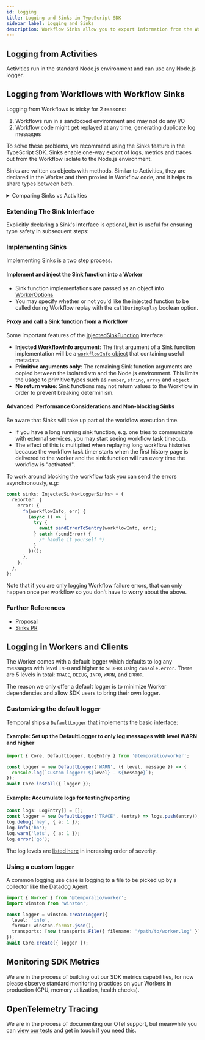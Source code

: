 ```yaml
---
id: logging
title: Logging and Sinks in TypeScript SDK
sidebar_label: Logging and Sinks
description: Workflow Sinks allow you to export information from the Workflow back to the Node.js environment, often used for logging, metrics, tracing.
---
```


## Logging from Activities

Activities run in the standard Node.js environment and can use any Node.js logger.

## Logging from Workflows with Workflow Sinks

Logging from Workflows is tricky for 2 reasons:

1. Workflows run in a sandboxed environment and may not do any I/O
1. Workflow code might get replayed at any time, generating duplicate log messages

To solve these problems, we recommend using the Sinks feature in the TypeScript SDK.
Sinks enable one-way export of logs, metrics and traces out from the Workflow isolate to the Node.js environment.

<!--
Workflows in Temporal may be replayed from the beginning of their history when resumed. In order for Temporal to recreate the exact state Workflow code was in, the code is required to be fully deterministic. To prevent breaking [determinism](/docs/typescript/determinism), in the TypeScript SDK, Workflow code runs in an isolated execution environment and may not use any of the Node.js APIs or communicate directly with the outside world. -->

Sinks are written as objects with methods. Similar to Activities, they are declared in the Worker and then proxied in Workflow code, and it helps to share types between both.

<details>
  <summary>Comparing Sinks vs Activities</summary>
  
Sinks are similar to Activities in that they are both registered on the Worker and proxied into the Workflow.
However, they differ from Activities in important ways:

- Sink functions don't return promises
- Sink calls are not recorded in Workflow histories (no timeouts or retries)
- Sink functions are run on the same Worker that runs the Workflow they are called from

</details>

### Extending The Sink Interface

Explicitly declaring a Sink's interface is optional, but is useful for ensuring type safety in subsequent steps:

<!--SNIPSTART typescript-logger-sink-interface-->
<!--SNIPEND-->

### Implementing Sinks

Implementing Sinks is a two step process.

#### Implement and inject the Sink function into a Worker

<!--SNIPSTART typescript-logger-sink-worker-->
<!--SNIPEND-->

- Sink function implementations are passed as an object into [WorkerOptions](https://typescript.temporal.io/api/interfaces/worker.workeroptions/#dependencies)
- You may specify whether or not you'd like the injected function to be called during Workflow replay with the `callDuringReplay` boolean option.

#### Proxy and call a Sink function from a Workflow

<!--SNIPSTART typescript-logger-sink-workflow-->
<!--SNIPEND-->

Some important features of the [InjectedSinkFunction](https://typescript.temporal.io/api/interfaces/worker.InjectedSinkFunction) interface:

- **Injected WorkflowInfo argument**: The first argument of a Sink function implementation will be a [`workflowInfo` object](https://typescript.temporal.io/api/interfaces/workflow.workflowinfo/) that containing useful metadata.
- **Primitive arguments only**: The remaining Sink function arguments are copied between the isolated vm and the Node.js environment. This limits the usage to primitive types such as `number`, `string`, `array` and `object`.
- **No return value**: Sink functions may not return values to the Workflow in order to prevent breaking determinism.

#### Advanced: Performance Considerations and Non-blocking Sinks

Be aware that Sinks will take up part of the workflow execution time.

- If you have a long running sink function, e.g. one tries to communicate with external services, you may start seeing workflow task timeouts.
- The effect of this is multiplied when replaying long workflow histories because the workflow task timer starts when the first history page is delivered to the worker and the sink function will run every time the workflow is "activated".

To work around blocking the workflow task you can send the errors asynchronously, e.g:

```ts
const sinks: InjectedSinks<LoggerSinks> = {
  reporter: {
    error: {
      fn(workflowInfo, err) {
        (async () => {
          try {
            await sendErrorToSentry(workflowInfo, err);
          } catch (sendError) {
            /* handle it yourself */
          }
        })();
      },
    },
  },
};
```

Note that if you are only logging Workflow failure errors, that can only happen once per workflow so you don't have to worry about the above.

### Further References

- [Proposal](https://github.com/temporalio/proposals/blob/master/node/logging-and-metrics-for-user-code.md)
- [Sinks PR](https://github.com/temporalio/sdk-typescript/pull/370/files)

## Logging in Workers and Clients

The Worker comes with a default logger which defaults to log any messages with level `INFO` and higher to `STDERR` using `console.error`.
There are 5 levels in total: `TRACE`, `DEBUG`, `INFO`, `WARN`, and `ERROR`.

The reason we only offer a default logger is to minimize Worker dependencies and allow SDK users to bring their own logger.

### Customizing the default logger

Temporal ships a [`DefaultLogger`](https://typescript.temporal.io/api/classes/worker.defaultlogger/) that implements the basic interface:

#### Example: Set up the DefaultLogger to only log messages with level WARN and higher

```ts
import { Core, DefaultLogger, LogEntry } from '@temporalio/worker';

const logger = new DefaultLogger('WARN', ({ level, message }) => {
  console.log(`Custom logger: ${level} — ${message}`);
});
await Core.install({ logger });
```

#### Example: Accumulate logs for testing/reporting

```ts
const logs: LogEntry[] = [];
const logger = new DefaultLogger('TRACE', (entry) => logs.push(entry));
log.debug('hey', { a: 1 });
log.info('ho');
log.warn('lets', { a: 1 });
log.error('go');
```

The log levels are [listed here](https://typescript.temporal.io/api/namespaces/worker#loglevel) in increasing order of severity.

### Using a custom logger

A common logging use case is logging to a file to be picked up by a collector like the [Datadog Agent](https://docs.datadoghq.com/logs/log_collection/nodejs/?tab=winston30).

```ts
import { Worker } from '@temporalio/worker';
import winston from 'winston';

const logger = winston.createLogger({
  level: 'info',
  format: winston.format.json(),
  transports: [new transports.File({ filename: '/path/to/worker.log' })],
});
await Core.create({ logger });
```

## Monitoring SDK Metrics

We are in the process of building out our SDK metrics capabilities, for now please observe standard monitoring practices on your Workers in production (CPU, memory utilization, health checks).

## OpenTelemetry Tracing

We are in the process of documenting our OTel support, but meanwhile you can [view our tests](https://github.com/temporalio/sdk-typescript/blob/4505eee94e7d8a10bc187612977fd72bc6d740a6/packages/test/src/test-otel.ts) and get in touch if you need this.
